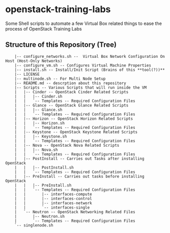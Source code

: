 openstack-training-labs
=======================

Some Shell scripts to automate a few Virtual Box related things to ease the process of OpenStack Training Labs

Structure of this Repository (Tree)
------------------------

        |-- configure_networks.sh --  Virtual Box Network Configuration On Host (Host-Only Networks)
        |-- configure_vm.sh -- Configures Virtual Machine Properties
        |-- install.sh -- Install/Init Script (Brains of this **tool(?))**
        |-- LICENSE
        |-- multinode.sh -- For Multi Node Setup
        |-- README.md -- descrption about this repository
        |-- Scripts -- Various Scripts that will run inside the VM
        |   |-- Cinder -- OpenStack Cinder Related Scripts
        |   |   |-- Cinder.sh
        |   |   `-- Templates -- Required Configuration Files
        |   |-- Glance -- OpenStack Glance Related Scripts
        |   |   |-- Glance.sh
        |   |   `-- Templates -- Required Configuration Files
        |   |-- Horizon -- OpenStack Horizon Related Scripts
        |   |   |-- Horizon.sh
        |   |   `-- Templates -- Required Configuration Files
        |   |-- Keystone -- OpenStack Keystone Related Scripts
        |   |   |-- Keystone.sh
        |   |   `-- Templates -- Required Configuration Files
        |   |-- Nova -- OpenStack Nova Related Scripts
        |   |   |-- Nova.sh
        |   |   `-- Templates -- Required Configuration Files
        |   |-- PostInstall -- Carries out Tasks after installing OpenStack
        |   |   |-- PostInstall.sh
        |   |   `-- Templates -- Required Configuration Files
        |   |-- PreInstall -- Carries out tasks before installing OpenStack
        |   |   |-- PreInstall.sh
        |   |   `-- Templates -- Required Configuration Files
        |   |       |-- interfaces-compute
        |   |       |-- interfaces-control
        |   |       |-- interfaces-network
        |   |       `-- interfaces-single
        |   `-- Neutron -- OpenStack Networking Related Files
        |       |-- Neutron.sh
        |       `-- Templates -- Required Configuration Files
        `-- singlenode.sh
